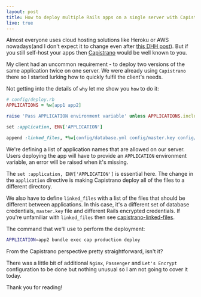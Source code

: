 ```yaml
---
layout: post
title: How to deploy multiple Rails apps on a single server with Capistrano
live: true
---
```


Almost everyone uses cloud hosting solutions like Heroku or AWS nowadays(and I don't expect it to change even after [this DHH post](https://world.hey.com/dhh/why-we-re-leaving-the-cloud-654b47e0)). But if you still self-host your apps then [Capistrano](https://github.com/capistrano/capistrano) would be well known to you.

My client had an uncommon requirement - to deploy two versions of the same application twice on one server. We were already using `Capistrano` there so I started lurking how to quickly fulfil the client's needs. 

Not getting into the details of `why` let me show you `how` to do it:
```ruby
# config/deploy.rb
APPLICATIONS = %w[app1 app2]

raise 'Pass APPLICATION environment variable' unless APPLICATIONS.include?(ENV['APPLICATION'])

set :application, ENV['APPLICATION']

append :linked_files, *%w[config/database.yml config/master.key config/credentials.yml.enc]
```

We're defining a list of application names that are allowed on our server. Users deploying the app will have to provide an `APPLICATION` environment variable, an error will be raised when it's missing.

The `set :application, ENV['APPLICATION']` is essential here. The change in the `application` directive is making Capistrano deploy all of the files to a different directory.

We also have to define `linked_files` with a list of the files that should be different between applications. In this case, it's a different set of database credentials, `master.key` file and different Rails encrypted credentials. If you're unfamiliar with `linked_files` then see [capistrano-linked-files](https://github.com/runar/capistrano-linked-files).

The command that we'll use to perform the deployment:
```sh
APPLICATION=app2 bundle exec cap production deploy
```

From the Capistrano perspective pretty straightforward, isn't it?

There was a little bit of additional `Nginx`, `Passenger` and `Let's Encrypt` configuration to be done but nothing unusual so I am not going to cover it today.

Thank you for reading!